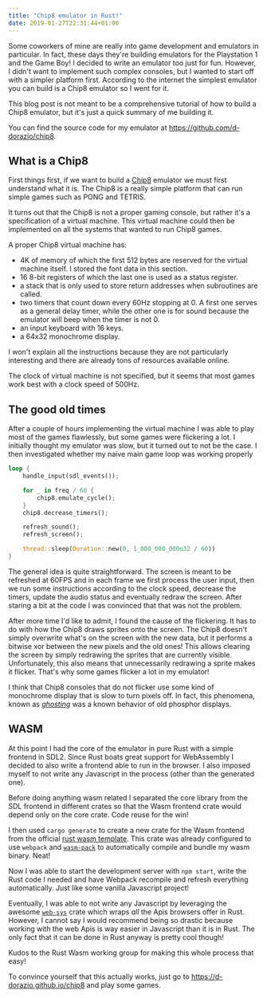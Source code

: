 ```yaml
---
title: "Chip8 emulator in Rust!"
date: 2019-01-27T22:31:44+01:00
---
```


Some coworkers of mine are really into game development and emulators in
particular. In fact, these days they're building emulators for the Playstation 1
and the Game Boy! I decided to write an emulator too just for fun. However, I
didn't want to implement such complex consoles, but I wanted to start off with a
simpler platform first. According to the internet the simplest emulator you can
build is a Chip8 emulator so I went for it.

This blog post is not meant to be a comprehensive tutorial of how to build a
Chip8 emulator, but it's just a quick summary of me building it.

You can find the source code for my emulator at
<https://github.com/d-dorazio/chip8>.

## What is a Chip8

First things first, if we want to build a [Chip8][chip8] emulator we must first
understand what it is. The Chip8 is a really simple platform that can run simple
games such as PONG and TETRIS.

It turns out that the Chip8 is not a proper gaming console, but rather it's a
specification of a virtual machine. This virtual machine could then be
implemented on all the systems that wanted to run Chip8 games.

A proper Chip8 virtual machine has:

- 4K of memory of which the first 512 bytes are reserved for the virtual machine
  itself. I stored the font data in this section.
- 16 8-bit registers of which the last one is used as a status register.
- a stack that is only used to store return addresses when subroutines are
  called.
- two timers that count down every 60Hz stopping at 0. A first one serves as a
  general delay timer, while the other one is for sound because the emulator
  will beep when the timer is not 0.
- an input keyboard with 16 keys.
- a 64x32 monochrome display.

I won't explain all the instructions because they are not particularly
interesting and there are already tons of resources available online.

The clock of virtual machine is not specified, but it seems that most games work
best with a clock speed of 500Hz.

## The good old times

After a couple of hours implementing the virtual machine I was able to play most
of the games flawlessly, but some games were flickering a lot. I initially
thought my emulator was slow, but it turned out to not be the case. I then
investigated whether my naive main game loop was working properly

```rust
loop {
    handle_input(sdl_events());

    for _ in freq / 60 {
        chip8.emulate_cycle();
    }
    chip8.decrease_timers();

    refresh_sound();
    refresh_screen();

    thread::sleep(Duration::new(0, 1_000_000_000u32 / 60))
}
```

The general idea is quite straightforward. The screen is meant to be refreshed
at 60FPS and in each frame we first process the user input, then we run some
instructions according to the clock speed, decrease the timers, update the audio
status and eventually redraw the screen. After staring a bit at the code I was
convinced that that was not the problem.

After more time I'd like to admit, I found the cause of the flickering. It has
to do with how the Chip8 draws sprites onto the screen. The Chip8 doesn't simply
overwrite what's on the screen with the new data, but it performs a bitwise xor
between the new pixels and the old ones! This allows clearing the screen by
simply redrawing the sprites that are currently visible. Unfortunately, this
also means that unnecessarily redrawing a sprite makes it flicker. That's why
some games flicker a lot in my emulator!

I think that Chip8 consoles that do not flicker use some kind of monochrome
display that is slow to turn pixels off. In fact, this phenomena, known as
[_ghosting_][ghosting] was a known behavior of old phosphor displays.

## WASM

At this point I had the core of the emulator in pure Rust with a simple frontend
in SDL2. Since Rust boats great support for WebAssembly I decided to also write
a frontend able to run in the browser. I also imposed myself to not write any
Javascript in the process (other than the generated one).

Before doing anything wasm related I separated the core library from the SDL
frontend in different crates so that the Wasm frontend crate would depend only
on the core crate. Code reuse for the win!

I then used `cargo generate` to create a new crate for the Wasm frontend from
the official [rust wasm template][rust-wasm-template]. This crate was already
configured to use `webpack` and [`wasm-pack`][wasm-pack] to automatically
compile and bundle my wasm binary. Neat!

Now I was able to start the development server with `npm start`, write the Rust
code I needed and have Webpack recompile and refresh everything automatically.
Just like some vanilla Javascript project!

Eventually, I was able to not write any Javascript by leveraging the awesome
[`web-sys`][web-sys] crate which wraps _all_ the Apis browsers offer in Rust.
However, I cannot say I would recommend being so drastic because working with
the web Apis is way easier in Javascript than it is in Rust. The only fact that
it can be done in Rust anyway is pretty cool though!

Kudos to the Rust Wasm working group for making this whole process that easy!

To convince yourself that this actually works, just go to
<https://d-dorazio.github.io/chip8> and play some games.


[chip8]: https://en.wikipedia.org/wiki/CHIP-8
[ghosting]: https://en.wikipedia.org/wiki/Monochrome_monitor#Screen_burn
[wasm-pack]: https://rustwasm.github.io/wasm-pack/
[rust-wasm-template]: https://github.com/rustwasm/wasm-pack-template
[web-sys]: https://rustwasm.github.io/wasm-bindgen/api/web_sys/
